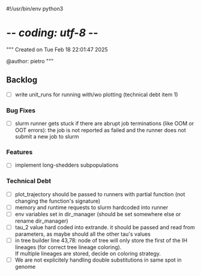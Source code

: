 #!/usr/bin/env python3
# -*- coding: utf-8 -*-
"""
Created on Tue Feb 18 22:01:47 2025

@author: pietro
"""

## Backlog
- [ ] write unit_runs for running with/wo plotting (technical debt item 1)

### Bug Fixes
- [ ] slurm runner gets stuck if there are abrupt job terminations (like OOM or OOT errors): the job is not reported as failed and the runner does not submit a new job to slurm

### Features
- [ ] implement long-shedders subpopulations

### Technical Debt
- [ ] plot_trajectory should be passed to runners with partial function (not changing the function's signature)
- [ ] memory and runtime requests to slurm hardcoded into runner
- [ ] env variables set in dir_manager (should be set somewhere else or rename dir_manager)
- [ ] tau_2 value hard coded into extrande. it should be passed and read from parameters, as maybe should all the other tau's values 
- [ ] in tree builder line 43,78: node of tree will only store the first of the IH lineages (for correct tree lineage coloring).  
      If multiple lineages are stored, decide on coloring strategy.
- [ ] We are not explicitely handling double substitutions in same spot in genome